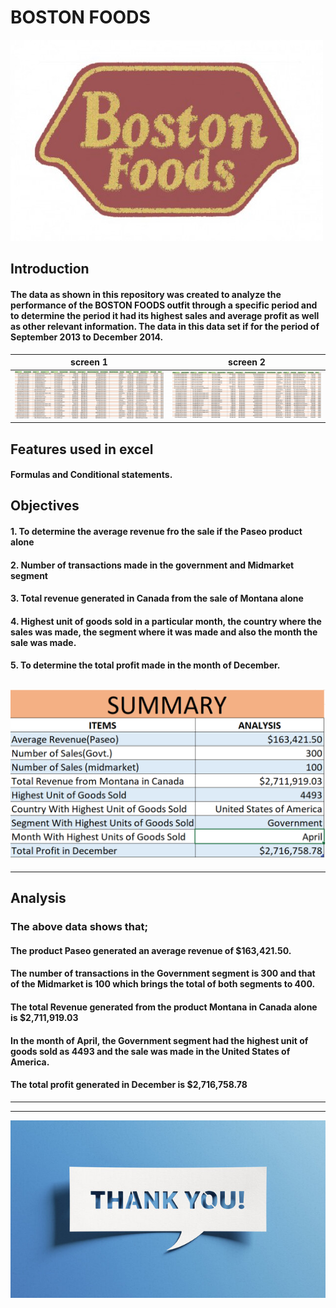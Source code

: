 # BOSTON FOODS
![](bostonfoodsimage.gif)
## Introduction
#### The data as shown in this repository was created to analyze the performance of the BOSTON FOODS outfit through a specific period and to determine the period it had its highest sales and average profit as well as other relevant information. The data in this data set if for the period of September 2013 to December 2014.

screen 1         | screen 2
:-------------:|:--------------------:
![](record1.png) | ![](record2.png)

## Features used in excel
#### Formulas and Conditional statements.

## Objectives
#### 1.	To determine the average revenue fro the sale if the Paseo product alone 
#### 2.	Number of transactions made in the government and Midmarket segment 
#### 3.	Total revenue generated in Canada from the sale of Montana alone
#### 4.	Highest unit of goods sold in a particular month, the country where the sales was made, the segment where it was made and also the month the sale was made.
#### 5.	To determine the total profit made in the month of December.

![](summary.png)
---
---
## Analysis

### The above data shows that;
#### The product Paseo generated an average revenue of $163,421.50.
#### The number of transactions in the Government segment is 300 and that of the Midmarket is 100 which brings the total of both segments to 400.
#### The total Revenue generated from the product Montana in Canada alone is $2,711,919.03
#### In the month of April, the Government segment had the highest unit of goods sold as 4493 and the sale was made in the United States of America.
#### The total profit generated in December is $2,716,758.78
---
---
![](thank_you.jpg)

